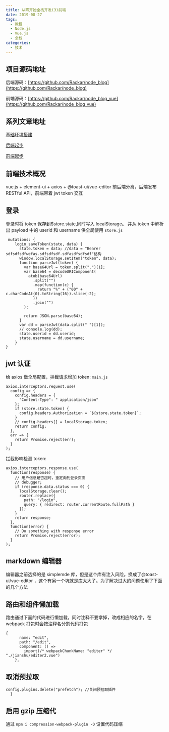 ```yaml
---
title: 从零开始全栈开发(3)前端
date: 2019-08-27
tags:
  - 教程
  - Node.js
  - Vue.js
  - 全栈
categories:
  - 技术
---
```


## 项目源码地址

后端源码：[https://github.com/Rackar/node_blog](https://github.com/Rackar/node_blog)

前端源码：[https://github.com/Rackar/node_blog_vue](https://github.com/Rackar/node_blog_vue)

## 系列文章地址

[基础环境搭建](./nodeStart1)

[后端起步](./nodeStart2)

[前端起步](./nodeStart3)

## 前端技术概况

vue.js + element-ui + axios + @toast-ui/vue-editor
前后端分离，后端发布 RESTful API，前端带着 jwt token 交互

## 登录

登录时将 token 保存到\$store.state,同时写入 localStorage。
并从 token 中解析出 payload 中的 userid 和 username 供全局使用
`store.js`

```
 mutations: {
    login_saveToken(state, data) {
      state.token = data; //data = "Bearer sdfsdfsdfwefas.sdfsdfsdf.sdfasdfsdfsdf"结构
      window.localStorage.setItem("token", data);
      function parseJwt(token) {
        var base64Url = token.split(".")[1];
        var base64 = decodeURIComponent(
          atob(base64Url)
            .split("")
            .map(function(c) {
              return "%" + ("00" + c.charCodeAt(0).toString(16)).slice(-2);
            })
            .join("")
        );

        return JSON.parse(base64);
      }
      var dd = parseJwt(data.split(" ")[1]);
      // console.log(dd);
      state.userid = dd.userid;
      state.username = dd.username;
    }
}
```

## jwt 认证

给 axios 做全局配置，拦截请求增加 token:
`main.js`

```
axios.interceptors.request.use(
  config => {
    config.headers = {
      "Content-Type": " application/json"
    };
    if (store.state.token) {
      config.headers.Authorization = `${store.state.token}`;
    }
    // config.headers[] = localStorage.token;
    return config;
  },
  err => {
    return Promise.reject(err);
  }
);
```

拦截影响检测 token:

```
axios.interceptors.response.use(
  function(response) {
    // 用户信息是否超时，重定向到登录页面
    // debugger;
    if (response.data.status === 0) {
      localStorage.clear();
      router.replace({
        path: "/login",
        query: { redirect: router.currentRoute.fullPath }
      });
    }
    return response;
  },
  function(error) {
    // Do something with response error
    return Promise.reject(error);
  }
);
```

## markdown 编辑器

编辑器之前选择的是 simplemde 库，但是这个库有注入风险。换成了@toast-ui/vue-editor ，这个有另一个坑就是库太大了。为了解决过大的问题使用了下面的几个方法

## 路由和组件懒加载

路由通过下面的代码进行懒加载，同时注释不要拿掉，改成相应的名字，在 webpack 打包时会按注释名分割代码打包

```
{
      name: "edit",
      path: "/edit",
      component: () =>
        import(/* webpackChunkName: "editer" */ "./jianshu/editer2.vue")
    },
```

## 取消预拉取

```chainWebpack: config => {
config.plugins.delete("prefetch"); //关闭预拉取插件
  }
```

## 启用 gzip 压缩代

通过 `npm i compression-webpack-plugin -D` 设置代码压缩
